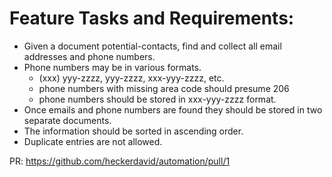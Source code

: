 # Feature Tasks and Requirements:

* Given a document potential-contacts, find and collect all email addresses and phone numbers.
* Phone numbers may be in various formats.
    * (xxx) yyy-zzzz, yyy-zzzz, xxx-yyy-zzzz, etc.
    * phone numbers with missing area code should presume 206
    * phone numbers should be stored in xxx-yyy-zzzz format.
* Once emails and phone numbers are found they should be stored in two separate documents.
* The information should be sorted in ascending order.
* Duplicate entries are not allowed.

PR: https://github.com/heckerdavid/automation/pull/1
